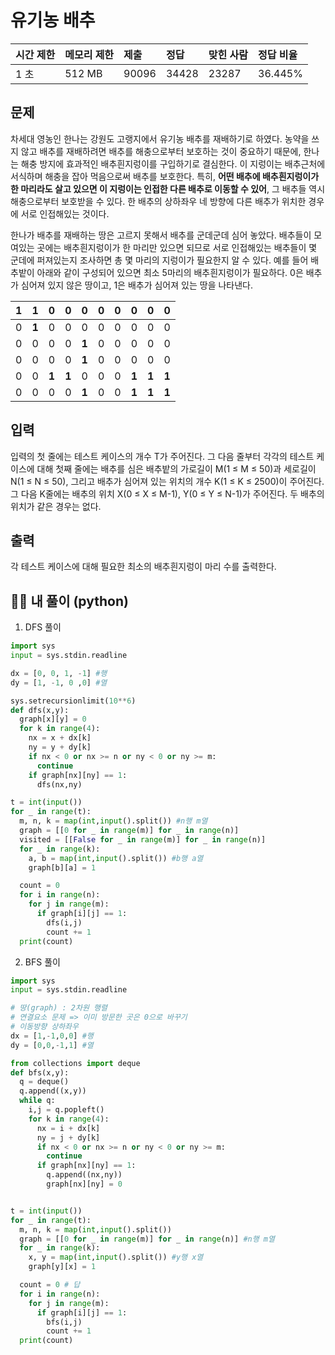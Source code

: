 # 유기농 배추

| 시간 제한 | 메모리 제한 | 제출  | 정답  | 맞힌 사람 | 정답 비율 |
| :-------- | :---------- | :---- | :---- | :-------- | :-------- |
| 1 초      | 512 MB      | 90096 | 34428 | 23287     | 36.445%   |



## 문제

차세대 영농인 한나는 강원도 고랭지에서 유기농 배추를 재배하기로 하였다. 농약을 쓰지 않고 배추를 재배하려면 배추를 해충으로부터 보호하는 것이 중요하기 때문에, 한나는 해충 방지에 효과적인 배추흰지렁이를 구입하기로 결심한다. 이 지렁이는 배추근처에 서식하며 해충을 잡아 먹음으로써 배추를 보호한다. 특히, **어떤 배추에 배추흰지렁이가 한 마리라도 살고 있으면 이 지렁이는 인접한 다른 배추로 이동할 수 있어**, 그 배추들 역시 해충으로부터 보호받을 수 있다. 한 배추의 상하좌우 네 방향에 다른 배추가 위치한 경우에 서로 인접해있는 것이다.

한나가 배추를 재배하는 땅은 고르지 못해서 배추를 군데군데 심어 놓았다. 배추들이 모여있는 곳에는 배추흰지렁이가 한 마리만 있으면 되므로 서로 인접해있는 배추들이 몇 군데에 퍼져있는지 조사하면 총 몇 마리의 지렁이가 필요한지 알 수 있다. 예를 들어 배추밭이 아래와 같이 구성되어 있으면 최소 5마리의 배추흰지렁이가 필요하다. 0은 배추가 심어져 있지 않은 땅이고, 1은 배추가 심어져 있는 땅을 나타낸다.

| **1** | **1** | 0     | 0     | 0     | 0    | 0    | 0     | 0     | 0     |
| ----- | ----- | ----- | ----- | ----- | ---- | ---- | ----- | ----- | ----- |
| 0     | **1** | 0     | 0     | 0     | 0    | 0    | 0     | 0     | 0     |
| 0     | 0     | 0     | 0     | **1** | 0    | 0    | 0     | 0     | 0     |
| 0     | 0     | 0     | 0     | **1** | 0    | 0    | 0     | 0     | 0     |
| 0     | 0     | **1** | **1** | 0     | 0    | 0    | **1** | **1** | **1** |
| 0     | 0     | 0     | 0     | **1** | 0    | 0    | **1** | **1** | **1** |



## 입력

입력의 첫 줄에는 테스트 케이스의 개수 T가 주어진다. 그 다음 줄부터 각각의 테스트 케이스에 대해 첫째 줄에는 배추를 심은 배추밭의 가로길이 M(1 ≤ M ≤ 50)과 세로길이 N(1 ≤ N ≤ 50), 그리고 배추가 심어져 있는 위치의 개수 K(1 ≤ K ≤ 2500)이 주어진다. 그 다음 K줄에는 배추의 위치 X(0 ≤ X ≤ M-1), Y(0 ≤ Y ≤ N-1)가 주어진다. 두 배추의 위치가 같은 경우는 없다.



## 출력

각 테스트 케이스에 대해 필요한 최소의 배추흰지렁이 마리 수를 출력한다.



## 🙆‍♀️ 내 풀이 (python)

1. DFS 풀이

```python
import sys
input = sys.stdin.readline

dx = [0, 0, 1, -1] #행
dy = [1, -1, 0 ,0] #열

sys.setrecursionlimit(10**6) 
def dfs(x,y):
  graph[x][y] = 0
  for k in range(4):
    nx = x + dx[k]
    ny = y + dy[k]
    if nx < 0 or nx >= n or ny < 0 or ny >= m:
      continue
    if graph[nx][ny] == 1:
      dfs(nx,ny)

t = int(input())
for _ in range(t):
  m, n, k = map(int,input().split()) #n행 m열
  graph = [[0 for _ in range(m)] for _ in range(n)]
  visited = [[False for _ in range(m)] for _ in range(n)]
  for _ in range(k):
    a, b = map(int,input().split()) #b행 a열
    graph[b][a] = 1

  count = 0
  for i in range(n):
    for j in range(m):
      if graph[i][j] == 1:
        dfs(i,j)
        count += 1
  print(count)
```



2. BFS 풀이

``` python
import sys
input = sys.stdin.readline

# 땅(graph) : 2차원 행렬
# 연결요소 문제 => 이미 방문한 곳은 0으로 바꾸기
# 이동방향 상하좌우
dx = [1,-1,0,0] #행
dy = [0,0,-1,1] #열

from collections import deque
def bfs(x,y):
  q = deque()
  q.append((x,y))
  while q:
    i,j = q.popleft()
    for k in range(4):
      nx = i + dx[k]
      ny = j + dy[k]
      if nx < 0 or nx >= n or ny < 0 or ny >= m:
        continue
      if graph[nx][ny] == 1:
        q.append((nx,ny))
        graph[nx][ny] = 0


t = int(input())
for _ in range(t):
  m, n, k = map(int,input().split()) 
  graph = [[0 for _ in range(m)] for _ in range(n)] #n행 m열
  for _ in range(k):
    x, y = map(int,input().split()) #y행 x열
    graph[y][x] = 1

  count = 0 # 답
  for i in range(n):
    for j in range(m):
      if graph[i][j] == 1:
        bfs(i,j)
        count += 1
  print(count)
```

